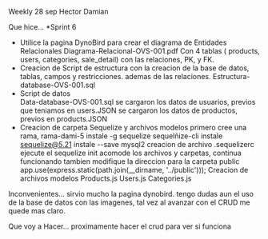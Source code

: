 Weekly 28 sep Hector Damian

Que hice...
*Sprint 6
- Utilice la pagina DynoBird para crear el diagrama de Entidades Relacionales
Diagrama-Relacional-OVS-001.pdf
Con 4 tablas ( products, users, categories, sale_detail)
con las relaciones, PK, y FK.
- Creacion de Script de estructura
con la creacion de la base de datos, tablas, campos y restricciones.
ademas de las relaciones.
Estructura-database-OVS-001.sql
- Script de datos	
Data-database-OVS-001.sql
se cargaron los datos de usuarios, previos que teniamos en users.JSON
se cargaron los datos de productos, previos en products.JSON
- Creacion de carpeta Sequelize y archivos modelos
primero cree una rama, rama-dami-5
instale -g sequelize sequelñize-cli
instale sequelize@5.21
instale --save mysql2
creacion de archivo .sequelizerc
ejecute el sequelize init
acomode los archivos y carpetas, continua funcionando
tambien modifique la direccion para la carpeta public
app.use(express.static(path.join(__dirname, '../public')));
Creacion de archivos modelos
Products.js
Users.js
Categories.js

Inconvenientes... 
sirvio mucho la pagina dynobird.
tengo dudas aun el uso de la base de datos con las imagenes, tal vez al avanzar con el CRUD
me quede mas claro.

Que voy a Hacer...
proximamente hacer el crud para ver si funciona
